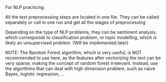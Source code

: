 For NLP practicing

All the text preprocessing steps are located in one file. They can be called separately or call in one run and get all the stages of preprocessing

Depending on the type of NLP problems, they can be sentiment analysis, which corresponds to classification problem, or topic modelling, which is likely an unsupervised problem. (Will be implemented later)

NOTE: The Random Forest algorithm, which is very useful, is NOT recommended to use here, as the features after vectorizing the text can be very sparse, making the concept of random forest irrelevant. Instead, use the algorithms that can deal with high dimension problem, such as naive Bayes, logistic regression, ... 